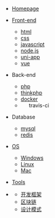 - [<i class="fa fa-laptop"></i> Homepage](/home/)

- [Front-end](/front-end/)
  - [<i class="fa fa-html5 medium-orange"></i> html](/front-end/html/)
  - [<i class="fa fa-css3 medium-blue"></i> css](/front-end/css/)
  - [<i class="icon octicon-file js-icon medium-yellow"></i> javascript](/front-end/javascript/)
  - [<i class="icon octicon-file node-icon"></i> node.js](/front-end/node.js/)
  - [<i class="iconfont icon-uniapp dark-green"></i> uni-app](/front-end/uniapp/)
  - [<i class="icon octicon-file vue-icon light-green"></i> vue](/front-end/vue/)

- Back-end
  - [<span class="icon octicon-file php-icon dark-blue "></span> php](/back-end/php/)
  - [<i class="fa fa-fire medium-green"></i> thinkphp](/back-end/thinkphp/)
  - [<span class="icon octicon-file docker-icon dark-blue"></span> docker](/back-end/docker.md "Docker")
  - <img height="14" width="14" src="https://cdn.jsdelivr.net/npm/simple-icons@v6/icons/travisci.svg" style="margin-left: 8px;"/>travis-ci
  
- Database
  - [<i class="iconfont icon-mysql"></i> mysql](/database/mysql/)
  - [<i class="iconfont icon-redis"></i> redis](/database/redis/)

- [OS](/os/)
  - [<i class="fa fa-windows"></i> Windows](/os/windows/)
  - [<i class="fa fa-linux"></i> Linux](/os/linux/)
  - [<i class="fa fa-apple"></i> Mac](/os/mac/)

- [Tools](/tools/)

- <i class="fa fa-ellipsis-h"></i>
  - [开发框架](/开发框架/)
  - [区块链](/区块链/)
  - [设计模式](/设计模式/)
